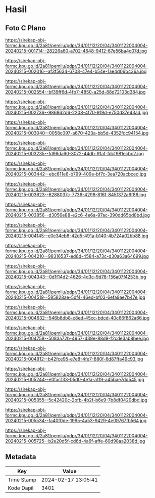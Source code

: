 # Hasil

## Foto C Plano

https://sirekap-obj-formc.kpu.go.id/2a81/pemilu/pdpr/34/01/12/20/04/3401122004004-20240215-001714--28226a60-a702-4648-9412-67e56ba4c07d.jpg

https://sirekap-obj-formc.kpu.go.id/2a81/pemilu/pdpr/34/01/12/20/04/3401122004004-20240215-002016--af3f5634-6708-47e4-b54e-1ae4d06b436a.jpg

https://sirekap-obj-formc.kpu.go.id/2a81/pemilu/pdpr/34/01/12/20/04/3401122004004-20240215-002554--bf39ff6d-4fb7-4850-a25d-88d72103d384.jpg

https://sirekap-obj-formc.kpu.go.id/2a81/pemilu/pdpr/34/01/12/20/04/3401122004004-20240215-002736--986862d6-2208-4f70-919d-e750d37e43ad.jpg

https://sirekap-obj-formc.kpu.go.id/2a81/pemilu/pdpr/34/01/12/20/04/3401122004004-20240215-003040--0058c097-a670-423a-bb5d-4352fdc94154.jpg

https://sirekap-obj-formc.kpu.go.id/2a81/pemilu/pdpr/34/01/12/20/04/3401122004004-20240215-003235--fd96da60-3072-44db-91af-fdcf981ecbc2.jpg

https://sirekap-obj-formc.kpu.go.id/2a81/pemilu/pdpr/34/01/12/20/04/3401122004004-20240215-003442--ebc611e6-b799-409e-bf7c-3ea720acbced.jpg

https://sirekap-obj-formc.kpu.go.id/2a81/pemilu/pdpr/34/01/12/20/04/3401122004004-20240215-003623--6288037c-7736-4298-816f-845f372a6f86.jpg

https://sirekap-obj-formc.kpu.go.id/2a81/pemilu/pdpr/34/01/12/20/04/3401122004004-20240215-003856--d3056e88-e2c6-4e6a-97ac-390dd65bd8bd.jpg

https://sirekap-obj-formc.kpu.go.id/2a81/pemilu/pdpr/34/01/12/20/04/3401122004004-20240215-004145--c0e34eb8-42d5-491a-b140-4b724a02bb88.jpg

https://sirekap-obj-formc.kpu.go.id/2a81/pemilu/pdpr/34/01/12/20/04/3401122004004-20240215-004210--98316537-ed6d-4584-a73c-d30a63a64699.jpg

https://sirekap-obj-formc.kpu.go.id/2a81/pemilu/pdpr/34/01/12/20/04/3401122004004-20240215-004343--0d1f14d2-4626-4d3c-9d78-156a07f4253b.jpg

https://sirekap-obj-formc.kpu.go.id/2a81/pemilu/pdpr/34/01/12/20/04/3401122004004-20240215-004519--585828ae-5df4-46ed-bf03-6efa9ae7b47e.jpg

https://sirekap-obj-formc.kpu.go.id/2a81/pemilu/pdpr/34/01/12/20/04/3401122004004-20240215-004632--546b8db8-c8ed-45cc-bdcd-40c66f862a66.jpg

https://sirekap-obj-formc.kpu.go.id/2a81/pemilu/pdpr/34/01/12/20/04/3401122004004-20240215-004758--5083a72b-4957-439e-88d9-f2cde3ab8bee.jpg

https://sirekap-obj-formc.kpu.go.id/2a81/pemilu/pdpr/34/01/12/20/04/3401122004004-20240215-004912--b42fce95-e7e8-4fe7-880f-6d87ffa49c93.jpg

https://sirekap-obj-formc.kpu.go.id/2a81/pemilu/pdpr/34/01/12/20/04/3401122004004-20240215-005244--e0fac133-05d0-4e1a-a119-a45bae7dd545.jpg

https://sirekap-obj-formc.kpu.go.id/2a81/pemilu/pdpr/34/01/12/20/04/3401122004004-20240215-005355--5c42420c-2bfb-4b2f-b6e9-7b8df0420dbd.jpg

https://sirekap-obj-formc.kpu.go.id/2a81/pemilu/pdpr/34/01/12/20/04/3401122004004-20240215-005534--fa40f0de-1995-4a53-9429-4e09767fb564.jpg

https://sirekap-obj-formc.kpu.go.id/2a81/pemilu/pdpr/34/01/12/20/04/3401122004004-20240215-005725--b2e20d5f-cd6d-4a6f-affe-60d98aa2038d.jpg


## Metadata

| Key        | Value               |
| ---------- | ------------------- |
| Time Stamp | 2024-02-17 13:05:41 |
| Kode Dapil | 3401                |



